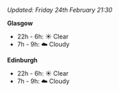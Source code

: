 *Updated: Friday 24th February 21:30*

**Glasgow**

* 22h - 6h: :sunny: Clear
* 7h - 9h: :cloud: Cloudy

**Edinburgh**

* 22h - 6h: :sunny: Clear
* 7h - 9h: :cloud: Cloudy
